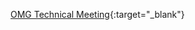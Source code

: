 <!-- ---
layout: default
title: OMG
permalink: omg.html
--- -->

[OMG Technical Meeting](https://www.omg.org/events/){:target="_blank"}